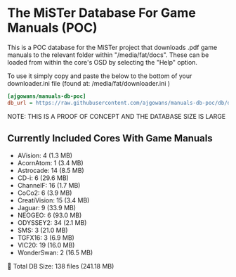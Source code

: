 # The MiSTer Database For Game Manuals (POC) 

This is a POC database for the MiSTer project that downloads .pdf game manuals to the relevant folder within "/media/fat/docs".  These can be loaded from within the core's OSD by selecting the "Help" option.

To use it simply copy and paste the below to the bottom of your downloader.ini file (found at: /media/fat/downloader.ini )

```ini
[ajgowans/manuals-db-poc]
db_url = https://raw.githubusercontent.com/ajgowans/manuals-db-poc/db/db.json.zip
```

NOTE: THIS IS A PROOF OF CONCEPT AND THE DATABASE SIZE IS LARGE

 ## Currently Included Cores With Game Manuals

- AVision: 4 (1.3 MB)
- AcornAtom: 1 (3.4 MB)
- Astrocade: 14 (8.5 MB)
- CD-i: 6 (29.6 MB)
- ChannelF: 16 (1.7 MB)
- CoCo2: 6 (3.9 MB)
- CreatiVision: 15 (3.4 MB)
- Jaguar: 9 (33.9 MB)
- NEOGEO: 6 (93.0 MB)
- ODYSSEY2: 34 (2.1 MB)
- SMS: 3 (21.0 MB)
- TGFX16: 3 (6.9 MB)
- VIC20: 19 (16.0 MB)
- WonderSwan: 2 (16.5 MB)

🧮 Total DB Size: 138 files (241.18 MB)

